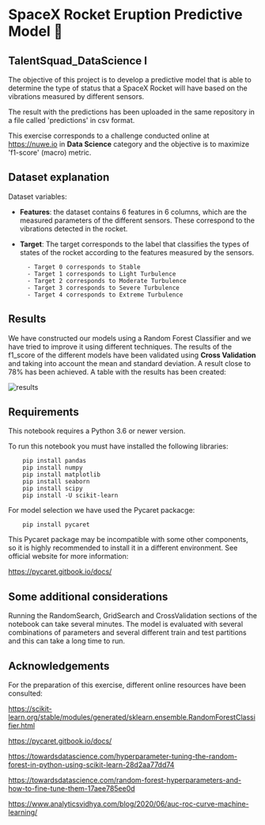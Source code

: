 # SpaceX Rocket Eruption Predictive Model 🚀

## TalentSquad_DataScience I 

The objective of this project is to develop a predictive model that is able to determine the type of status that a SpaceX Rocket will have based on the vibrations measured by different sensors. 

The result with the predictions has been uploaded in the same repository in a file called 'predictions' in csv format. 

This exercise corresponds to a challenge conducted online at https://nuwe.io in **Data Science** category and the objective is to maximize 'f1-score' (macro) metric.

## Dataset explanation

Dataset variables:

+ **Features**: the dataset contains 6 features in 6 columns, which are the measured parameters of the different sensors. These correspond to the vibrations detected in the rocket.

+ **Target**: The target corresponds to the label that classifies the types of states of the rocket according to the features measured by the sensors.

        - Target 0 corresponds to Stable
        - Target 1 corresponds to Light Turbulence
        - Target 2 corresponds to Moderate Turbulence
        - Target 3 corresponds to Severe Turbulence
        - Target 4 corresponds to Extreme Turbulence


## Results 

We have constructed our models using a Random Forest Classifier and we have tried to improve it using different techniques. The results of the f1_score of the different models have been validated using **Cross Validation** and taking into account the mean and standard deviation.  A result close to 78% has been achieved.  A table with the results has been created: 

![results](https://user-images.githubusercontent.com/97047277/175811421-086a3f1f-54e5-4065-8294-26a19424de8e.png)



## Requirements

This notebook requires a Python 3.6 or newer version. 

To run this notebook you must have installed the following libraries: 


        pip install pandas
        pip install numpy
        pip install matplotlib
        pip install seaborn
        pip install scipy
        pip install -U scikit-learn


For model selection we have used the Pycaret packacge: 


        pip install pycaret

This Pycaret package may be incompatible with some other components, so it is highly recommended to install it in a different environment.  See official website for more information: 

https://pycaret.gitbook.io/docs/



           

## Some additional considerations

Running the RandomSearch, GridSearch and CrossValidation sections of the notebook can take several minutes. The model is evaluated with several combinations of parameters and several different train and test partitions and this can take a long time to run. 
## Acknowledgements

 For the preparation of this exercise, different online resources have been consulted: 

https://scikit-learn.org/stable/modules/generated/sklearn.ensemble.RandomForestClassifier.html


https://pycaret.gitbook.io/docs/


https://towardsdatascience.com/hyperparameter-tuning-the-random-forest-in-python-using-scikit-learn-28d2aa77dd74


https://towardsdatascience.com/random-forest-hyperparameters-and-how-to-fine-tune-them-17aee785ee0d


https://www.analyticsvidhya.com/blog/2020/06/auc-roc-curve-machine-learning/




